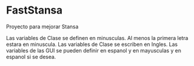 # FastStansa
Proyecto para mejorar Stansa

Las variables de Clase se definen en minusculas. Al menos la primera letra estara en minuscula.
Las variables de Clase se escriben en Ingles.
Las variables de las GUI se pueden definir en espanol y en mayusculas y en espanol si se desea.

